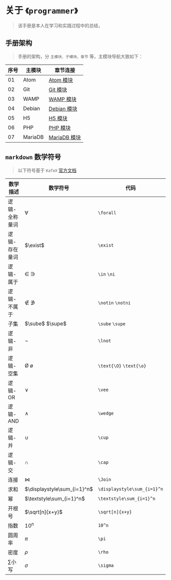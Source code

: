 <!--
+===============================================================================
| @Author: madnesslin(地上马)
+===============================================================================
| @Phone: +86 13695746767
+===============================================================================
| @Date: 2018-10-28 15:10:15
+===============================================================================
| @Email: linjialiang@163.com
+===============================================================================
| @Last modified time: 2019-03-07 10:14:44
+===============================================================================
-->

# 关于 `《programmer》`

> 该手册是本人在学习和实践过程中的总结，

## 手册架构

> 手册的架构，分 `主模块、子模块、章节` 等，主模块导航大致如下：

| 序号 | 主模块  | 章节连接                                |
| ---- | ------- | --------------------------------------- |
| 01   | Atom    | [Atom 模块](./01-Atom/README.md)        |
| 02   | Git     | [Git 模块](./02-Git/README.md)          |
| 03   | WAMP    | [WAMP 模块](./03-WAMP/README.md)        |
| 04   | Debian  | [Debian 模块](./04-Debian/README.md)    |
| 05   | H5      | [H5 模块](./05-H5/README.md)            |
| 06   | PHP     | [PHP 模块](./06-PHP/README.md)          |
| 07   | MariaDB | [MariaDB 模块](./07-MariaDB/README.md/) |

## `markdown` 数学符号

> 以下符号基于 `KaTeX` [官方文档](https://katex.org/docs/supported.html)

| 数学描述      | 数学符号                    | 代码                        |
| ------------- | --------------------------- | --------------------------- |
| 逻辑-全称量词 | $\forall$                   | `\forall`                   |
| 逻辑-存在量词 | $\exist$                    | `\exist`                    |
| 逻辑-属于     | $\in$ $\ni$                 | `\in` `\ni`                 |
| 逻辑-不属于   | $\notin$ $\notni$           | `\notin` `\notni`           |
| 子集          | $\sube$ $\supe$             | `\sube` `\supe`             |
| 逻辑-非       | $\lnot$                     | `\lnot`                     |
| 逻辑-空集     | $\text{\O}$ $\text{\o}$     | `\text{\O}` `\text{\o}`     |
| 逻辑-OR       | $\vee$                      | `\vee`                      |
| 逻辑-AND      | $\wedge$                    | `\wedge`                    |
| 逻辑-并       | $\cup$                      | `\cup`                      |
| 逻辑-交       | $\cap$                      | `\cap`                      |
| 连接          | $\Join$                     | `\Join`                     |
| 求和          | $\displaystyle\sum_{i=1}^n$ | `\displaystyle\sum_{i=1}^n` |
| 幂            | $\textstyle\sum_{i=1}^n$    | `\textstyle\sum_{i=1}^n`    |
| 开根号        | $\sqrt[n]{x+y}$             | `\sqrt[n]{x+y}`             |
| 指数          | $10^n$                      | `10^n`                      |
| 圆周率        | $\pi$                       | `\pi`                       |
| 密度          | $\rho$                      | `\rho`                      |
| $\sum$小写    | $\sigma$                    | `\sigma`                    |
